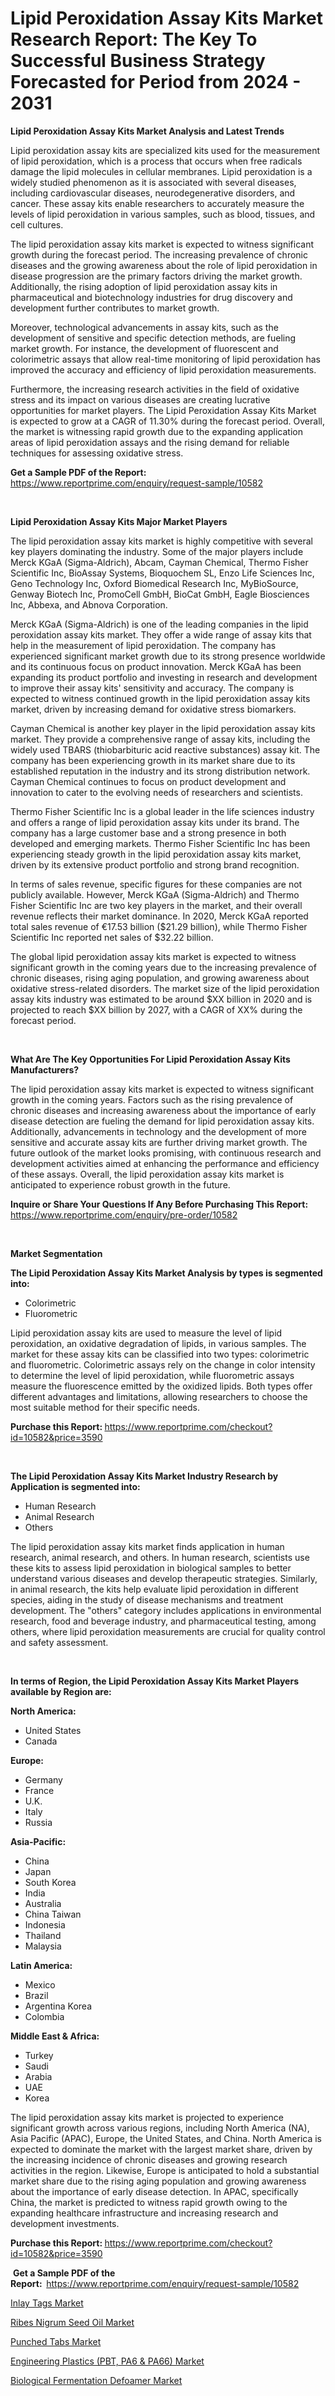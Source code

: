 <p><h1>Lipid Peroxidation Assay Kits Market Research Report: The Key To Successful Business Strategy Forecasted for Period from 2024 - 2031</h1></p><p><strong>Lipid Peroxidation Assay Kits Market Analysis and Latest Trends</strong></p>
<p><p>Lipid peroxidation assay kits are specialized kits used for the measurement of lipid peroxidation, which is a process that occurs when free radicals damage the lipid molecules in cellular membranes. Lipid peroxidation is a widely studied phenomenon as it is associated with several diseases, including cardiovascular diseases, neurodegenerative disorders, and cancer. These assay kits enable researchers to accurately measure the levels of lipid peroxidation in various samples, such as blood, tissues, and cell cultures.</p><p>The lipid peroxidation assay kits market is expected to witness significant growth during the forecast period. The increasing prevalence of chronic diseases and the growing awareness about the role of lipid peroxidation in disease progression are the primary factors driving the market growth. Additionally, the rising adoption of lipid peroxidation assay kits in pharmaceutical and biotechnology industries for drug discovery and development further contributes to market growth.</p><p>Moreover, technological advancements in assay kits, such as the development of sensitive and specific detection methods, are fueling market growth. For instance, the development of fluorescent and colorimetric assays that allow real-time monitoring of lipid peroxidation has improved the accuracy and efficiency of lipid peroxidation measurements.</p><p>Furthermore, the increasing research activities in the field of oxidative stress and its impact on various diseases are creating lucrative opportunities for market players. The Lipid Peroxidation Assay Kits Market is expected to grow at a CAGR of 11.30% during the forecast period. Overall, the market is witnessing rapid growth due to the expanding application areas of lipid peroxidation assays and the rising demand for reliable techniques for assessing oxidative stress.</p></p>
<p><strong>Get a Sample PDF of the Report:&nbsp;</strong> <a href="https://www.reportprime.com/enquiry/request-sample/10582">https://www.reportprime.com/enquiry/request-sample/10582</a></p>
<p>&nbsp;</p>
<p><strong>Lipid Peroxidation Assay Kits Major Market Players</strong></p>
<p><p>The lipid peroxidation assay kits market is highly competitive with several key players dominating the industry. Some of the major players include Merck KGaA (Sigma-Aldrich), Abcam, Cayman Chemical, Thermo Fisher Scientific Inc, BioAssay Systems, Bioquochem SL, Enzo Life Sciences Inc, Geno Technology Inc, Oxford Biomedical Research Inc, MyBioSource, Genway Biotech Inc, PromoCell GmbH, BioCat GmbH, Eagle Biosciences Inc, Abbexa, and Abnova Corporation.</p><p>Merck KGaA (Sigma-Aldrich) is one of the leading companies in the lipid peroxidation assay kits market. They offer a wide range of assay kits that help in the measurement of lipid peroxidation. The company has experienced significant market growth due to its strong presence worldwide and its continuous focus on product innovation. Merck KGaA has been expanding its product portfolio and investing in research and development to improve their assay kits' sensitivity and accuracy. The company is expected to witness continued growth in the lipid peroxidation assay kits market, driven by increasing demand for oxidative stress biomarkers.</p><p>Cayman Chemical is another key player in the lipid peroxidation assay kits market. They provide a comprehensive range of assay kits, including the widely used TBARS (thiobarbituric acid reactive substances) assay kit. The company has been experiencing growth in its market share due to its established reputation in the industry and its strong distribution network. Cayman Chemical continues to focus on product development and innovation to cater to the evolving needs of researchers and scientists.</p><p>Thermo Fisher Scientific Inc is a global leader in the life sciences industry and offers a range of lipid peroxidation assay kits under its brand. The company has a large customer base and a strong presence in both developed and emerging markets. Thermo Fisher Scientific Inc has been experiencing steady growth in the lipid peroxidation assay kits market, driven by its extensive product portfolio and strong brand recognition.</p><p>In terms of sales revenue, specific figures for these companies are not publicly available. However, Merck KGaA (Sigma-Aldrich) and Thermo Fisher Scientific Inc are two key players in the market, and their overall revenue reflects their market dominance. In 2020, Merck KGaA reported total sales revenue of €17.53 billion ($21.29 billion), while Thermo Fisher Scientific Inc reported net sales of $32.22 billion.</p><p>The global lipid peroxidation assay kits market is expected to witness significant growth in the coming years due to the increasing prevalence of chronic diseases, rising aging population, and growing awareness about oxidative stress-related disorders. The market size of the lipid peroxidation assay kits industry was estimated to be around $XX billion in 2020 and is projected to reach $XX billion by 2027, with a CAGR of XX% during the forecast period.</p></p>
<p>&nbsp;</p>
<p><strong>What Are The Key Opportunities For Lipid Peroxidation Assay Kits Manufacturers?</strong></p>
<p><p>The lipid peroxidation assay kits market is expected to witness significant growth in the coming years. Factors such as the rising prevalence of chronic diseases and increasing awareness about the importance of early disease detection are fueling the demand for lipid peroxidation assay kits. Additionally, advancements in technology and the development of more sensitive and accurate assay kits are further driving market growth. The future outlook of the market looks promising, with continuous research and development activities aimed at enhancing the performance and efficiency of these assays. Overall, the lipid peroxidation assay kits market is anticipated to experience robust growth in the future.</p></p>
<p><strong>Inquire or Share Your Questions If Any Before Purchasing This Report:</strong> <a href="https://www.reportprime.com/enquiry/pre-order/10582">https://www.reportprime.com/enquiry/pre-order/10582</a></p>
<p>&nbsp;</p>
<p><strong>Market Segmentation</strong></p>
<p><strong>The Lipid Peroxidation Assay Kits Market Analysis by types is segmented into:</strong></p>
<p><ul><li>Colorimetric</li><li>Fluorometric</li></ul></p>
<p><p>Lipid peroxidation assay kits are used to measure the level of lipid peroxidation, an oxidative degradation of lipids, in various samples. The market for these assay kits can be classified into two types: colorimetric and fluorometric. Colorimetric assays rely on the change in color intensity to determine the level of lipid peroxidation, while fluorometric assays measure the fluorescence emitted by the oxidized lipids. Both types offer different advantages and limitations, allowing researchers to choose the most suitable method for their specific needs.</p></p>
<p><strong>Purchase this Report:&nbsp;</strong><a href="https://www.reportprime.com/checkout?id=10582&price=3590">https://www.reportprime.com/checkout?id=10582&price=3590</a></p>
<p>&nbsp;</p>
<p><strong>The Lipid Peroxidation Assay Kits Market Industry Research by Application is segmented into:</strong></p>
<p><ul><li>Human Research</li><li>Animal Research</li><li>Others</li></ul></p>
<p><p>The lipid peroxidation assay kits market finds application in human research, animal research, and others. In human research, scientists use these kits to assess lipid peroxidation in biological samples to better understand various diseases and develop therapeutic strategies. Similarly, in animal research, the kits help evaluate lipid peroxidation in different species, aiding in the study of disease mechanisms and treatment development. The "others" category includes applications in environmental research, food and beverage industry, and pharmaceutical testing, among others, where lipid peroxidation measurements are crucial for quality control and safety assessment.</p></p>
<p>&nbsp;</p>
<p><strong>In terms of Region, the Lipid Peroxidation Assay Kits Market Players available by Region are:</strong></p>
<p>
    <p> <strong> North America: </strong>
        <ul>
            <li>United States</li>
            <li>Canada</li>
        </ul>
        </p> 
    <p> <strong> Europe: </strong>
        <ul>
            <li>Germany</li>
            <li>France</li>
            <li>U.K.</li>
            <li>Italy</li>
            <li>Russia</li>
        </ul>
        </p> 
    <p> <strong> Asia-Pacific: </strong>
        <ul>
            <li>China</li>
            <li>Japan</li>
            <li>South Korea</li>
            <li>India</li>
            <li>Australia</li>
            <li>China Taiwan</li>
            <li>Indonesia</li>
            <li>Thailand</li>
            <li>Malaysia</li>
        </ul>
        </p> 
    <p> <strong> Latin America: </strong>
        <ul>
            <li>Mexico</li>
            <li>Brazil</li>
            <li>Argentina Korea</li>
            <li>Colombia</li>
        </ul>
        </p> 
    <p> <strong> Middle East & Africa: </strong>
        <ul>
            <li>Turkey</li>
            <li>Saudi</li>
            <li>Arabia</li>
            <li>UAE</li>
            <li>Korea</li>
        </ul>
    </p>
    </p>
<p><p>The lipid peroxidation assay kits market is projected to experience significant growth across various regions, including North America (NA), Asia Pacific (APAC), Europe, the United States, and China. North America is expected to dominate the market with the largest market share, driven by the increasing incidence of chronic diseases and growing research activities in the region. Likewise, Europe is anticipated to hold a substantial market share due to the rising aging population and growing awareness about the importance of early disease detection. In APAC, specifically China, the market is predicted to witness rapid growth owing to the expanding healthcare infrastructure and increasing research and development investments.</p></p>
<p><strong>Purchase this Report: </strong><a href="https://www.reportprime.com/checkout?id=10582&price=3590">https://www.reportprime.com/checkout?id=10582&price=3590</a></p>
<p>&nbsp;<strong>Get a Sample PDF of the Report:&nbsp;&nbsp;</strong><a href="https://www.reportprime.com/enquiry/request-sample/10582">https://www.reportprime.com/enquiry/request-sample/10582</a></p>
<p><strong></strong></p>
<p><p><a href="https://medium.com/p/214ca9b63df9/edit">Inlay Tags Market</a></p><p><a href="https://medium.com/p/96973838069f/edit">Ribes Nigrum Seed Oil Market</a></p><p><a href="https://medium.com/p/43fa496c7096/edit">Punched Tabs Market</a></p><p><a href="https://medium.com/p/3c3243f0a1b6/edit">Engineering Plastics (PBT, PA6 & PA66) Market</a></p><p><a href="https://medium.com/p/b01c6d9b99be/edit">Biological Fermentation Defoamer Market</a></p></p>